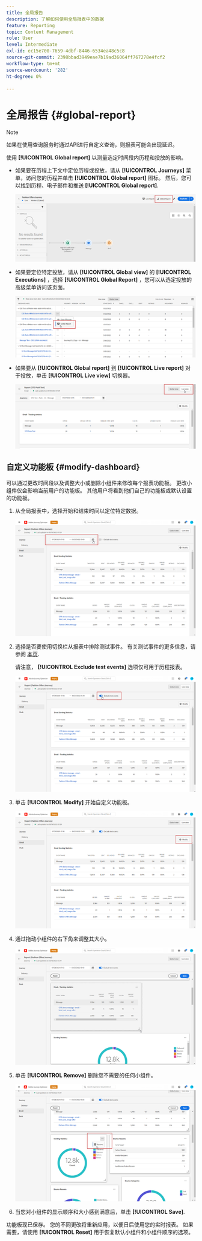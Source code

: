 ```yaml
---
title: 全局报告
description: 了解如何使用全局报表中的数据
feature: Reporting
topic: Content Management
role: User
level: Intermediate
exl-id: ec15e700-7659-4dbf-8446-6534ea48c5c8
source-git-commit: 2398bbad3949eae7b19ad36064ff767278e4fcf2
workflow-type: tm+mt
source-wordcount: '282'
ht-degree: 0%

---
```


# 全局报告 {#global-report}

>[!NOTE]
>
> 如果在使用查询服务时通过API进行自定义查询，则报表可能会出现延迟。

使用 **[!UICONTROL Global report]** 以测量选定时间段内历程和投放的影响。

* 如果要在历程上下文中定位历程或投放，请从 **[!UICONTROL Journeys]** 菜单，访问您的历程并单击 **[!UICONTROL Global report]** 图标。 然后，您可以找到历程、电子邮件和推送 **[!UICONTROL Global report]**.

   ![](assets/report_6.png)

* 如果要定位特定投放，请从 **[!UICONTROL Global view]** 的 **[!UICONTROL Executions]** ，选择 **[!UICONTROL Global Report]** ，您可以从选定投放的高级菜单访问该页面。

   ![](assets/report_4.png)

* 如果要从 **[!UICONTROL Global report]** 到 **[!UICONTROL Live report]** 对于投放，单击 **[!UICONTROL Live view]** 切换器。

   ![](assets/report_5.png)

## 自定义功能板 {#modify-dashboard}

可以通过更改时间段以及调整大小或删除小组件来修改每个报表功能板。 更改小组件仅会影响当前用户的功能板。 其他用户将看到他们自己的功能板或默认设置的功能板。

1. 从全局报表中，选择开始和结束时间以定位特定数据。

   ![](assets/report_modify_1.png)

1. 选择是否要使用切换栏从报表中排除测试事件。 有关测试事件的更多信息，请参阅 [本页](../building-journeys/testing-the-journey.md).

   请注意， **[!UICONTROL Exclude test events]** 选项仅可用于历程报表。

   ![](assets/report_modify_2.png)

1. 单击 **[!UICONTROL Modify]** 开始自定义功能板。

   ![](assets/report_modify_3.png)

1. 通过拖动小组件的右下角来调整其大小。

   ![](assets/report_modify_4.png)

1. 单击 **[!UICONTROL Remove]** 删除您不需要的任何小组件。

   ![](assets/report_modify_5.png)

1. 当您对小组件的显示顺序和大小感到满意后，单击 **[!UICONTROL Save]**.

功能板现已保存。 您的不同更改将重新应用，以便日后使用您的实时报表。 如果需要，请使用 **[!UICONTROL Reset]** 用于恢复默认小组件和小组件顺序的选项。
